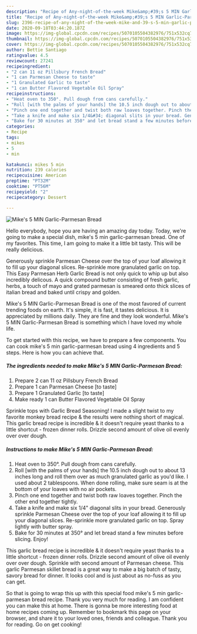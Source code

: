```yaml
---
description: "Recipe of Any-night-of-the-week Mike&amp;#39;s 5 MIN Garlic-Parmesan Bread"
title: "Recipe of Any-night-of-the-week Mike&amp;#39;s 5 MIN Garlic-Parmesan Bread"
slug: 2396-recipe-of-any-night-of-the-week-mike-and-39-s-5-min-garlic-parmesan-bread
date: 2020-09-18T03:44:20.187Z
image: https://img-global.cpcdn.com/recipes/5070105504382976/751x532cq70/mikes-5-min-garlic-parmesan-bread-recipe-main-photo.jpg
thumbnail: https://img-global.cpcdn.com/recipes/5070105504382976/751x532cq70/mikes-5-min-garlic-parmesan-bread-recipe-main-photo.jpg
cover: https://img-global.cpcdn.com/recipes/5070105504382976/751x532cq70/mikes-5-min-garlic-parmesan-bread-recipe-main-photo.jpg
author: Bettie Santiago
ratingvalue: 4.5
reviewcount: 27241
recipeingredient:
- "2 can 11 oz Pillsbury French Bread"
- "1 can Parmesan Cheese to taste"
- "1 Granulated Garlic to taste"
- "1 can Butter Flavored Vegetable Oil Spray"
recipeinstructions:
- "Heat oven to 350°. Pull dough from cans carefully."
- "Roll [with the palms of your hands] the 10.5 inch dough out to about 13 inches long and roll them over as much granulated garlic as you&#39;d like. I used about 2 tablespoons. When done rolling, make sure seam is at the bottom of your loaves with no air pockets."
- "Pinch one end together and twist both raw loaves together. Pinch the other end together tightly."
- "Take a knife and make six 1/4&#34; diagonal slits in your bread. Generously sprinkle Parmesan Cheese over the top of your loaf allowing it to fill up your diagonal slices. Re-sprinkle more granulated garlic on top. Spray lightly with butter spray."
- "Bake for 30 minutes at 350° and let bread stand a few minutes before slicing. Enjoy!"
categories:
- Recipe
tags:
- mikes
- 5
- min

katakunci: mikes 5 min 
nutrition: 239 calories
recipecuisine: American
preptime: "PT32M"
cooktime: "PT56M"
recipeyield: "2"
recipecategory: Dessert

---
```



![Mike&#39;s 5 MIN Garlic-Parmesan Bread](https://img-global.cpcdn.com/recipes/5070105504382976/751x532cq70/mikes-5-min-garlic-parmesan-bread-recipe-main-photo.jpg)

Hello everybody, hope you are having an amazing day today. Today, we're going to make a special dish, mike&#39;s 5 min garlic-parmesan bread. One of my favorites. This time, I am going to make it a little bit tasty. This will be really delicious.

Generously sprinkle Parmesan Cheese over the top of your loaf allowing it to fill up your diagonal slices. Re-sprinkle more granulated garlic on top. This Easy Parmesan Herb Garlic Bread is not only quick to whip up but also incredibly delicous. A quick compound butter consisting of fresh garlic, herbs, a touch of mayo and grated parmesan is smeared onto thick slices of italian bread and baked until crispy and golden.

Mike&#39;s 5 MIN Garlic-Parmesan Bread is one of the most favored of current trending foods on earth. It's simple, it is fast, it tastes delicious. It is appreciated by millions daily. They are fine and they look wonderful. Mike&#39;s 5 MIN Garlic-Parmesan Bread is something which I have loved my whole life.


To get started with this recipe, we have to prepare a few components. You can cook mike&#39;s 5 min garlic-parmesan bread using 4 ingredients and 5 steps. Here is how you can achieve that.

<!--inarticleads1-->

##### The ingredients needed to make Mike&#39;s 5 MIN Garlic-Parmesan Bread:

1. Prepare 2 can 11 oz Pillsbury French Bread
1. Prepare 1 can Parmesan Cheese [to taste]
1. Prepare 1 Granulated Garlic [to taste]
1. Make ready 1 can Butter Flavored Vegetable Oil Spray


Sprinkle tops with Garlic Bread Seasoning! I made a slight twist to my favorite monkey bread recipe &amp; the results were nothing short of magical. This garlic bread recipe is incredible &amp; it doesn&#39;t require yeast thanks to a little shortcut - frozen dinner rolls. Drizzle second amount of olive oil evenly over over dough. 

<!--inarticleads2-->

##### Instructions to make Mike&#39;s 5 MIN Garlic-Parmesan Bread:

1. Heat oven to 350°. Pull dough from cans carefully.
1. Roll [with the palms of your hands] the 10.5 inch dough out to about 13 inches long and roll them over as much granulated garlic as you&#39;d like. I used about 2 tablespoons. When done rolling, make sure seam is at the bottom of your loaves with no air pockets.
1. Pinch one end together and twist both raw loaves together. Pinch the other end together tightly.
1. Take a knife and make six 1/4&#34; diagonal slits in your bread. Generously sprinkle Parmesan Cheese over the top of your loaf allowing it to fill up your diagonal slices. Re-sprinkle more granulated garlic on top. Spray lightly with butter spray.
1. Bake for 30 minutes at 350° and let bread stand a few minutes before slicing. Enjoy!


This garlic bread recipe is incredible &amp; it doesn&#39;t require yeast thanks to a little shortcut - frozen dinner rolls. Drizzle second amount of olive oil evenly over over dough. Sprinkle with second amount of Parmesan cheese. This garlic Parmesan skillet bread is a great way to make a big batch of tasty, savory bread for dinner. It looks cool and is just about as no-fuss as you can get. 

So that is going to wrap this up with this special food mike&#39;s 5 min garlic-parmesan bread recipe. Thank you very much for reading. I am confident you can make this at home. There is gonna be more interesting food at home recipes coming up. Remember to bookmark this page on your browser, and share it to your loved ones, friends and colleague. Thank you for reading. Go on get cooking!
